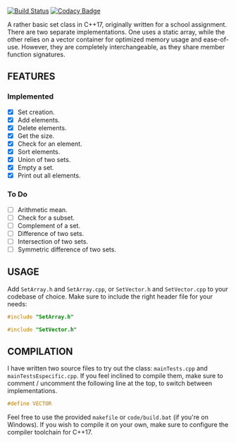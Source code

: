[![Build Status](https://travis-ci.org/abidanBrito/Set-Class.svg?branch=master)](https://travis-ci.org/abidanBrito/Set-Class)
[![Codacy Badge](https://api.codacy.com/project/badge/Grade/52581286a76540a7b67cf4dcd7476673)](https://www.codacy.com/manual/abidanBrito/Set-Class?utm_source=github.com&amp;utm_medium=referral&amp;utm_content=abidanBrito/Set-Class&amp;utm_campaign=Badge_Grade)

A rather basic set class in C++17, originally written for a school assignment.
There are two separate implementations. One uses a static array, while the 
other relies on a vector container for optimized memory usage and ease-of-use. 
However, they are completely interchangeable, as they share member function 
signatures.  

## FEATURES
### Implemented
*   [x] Set creation.
*   [x] Add elements.
*   [x] Delete elements.
*   [x] Get the size.
*   [x] Check for an element.
*   [x] Sort elements.
*   [x] Union of two sets.
*   [x] Empty a set.
*   [x] Print out all elements.

### To Do
*   [ ] Arithmetic mean.
*   [ ] Check for a subset.
*   [ ] Complement of a set.
*   [ ] Difference of two sets.
*   [ ] Intersection of two sets.
*   [ ] Symmetric difference of two sets.

## USAGE
Add `SetArray.h` and `SetArray.cpp`, or `SetVector.h` and `SetVector.cpp` 
to your codebase of choice. Make sure to include the right header file for your needs: 

```cpp
#include "SetArray.h"
``` 
```cpp
#include "SetVector.h"
``` 

## COMPILATION
I have written two source files to try out the class: `mainTests.cpp` and 
`mainTestsEspecific.cpp`. If you feel inclined to compile them, make sure to 
comment / uncomment the following line at the top, to switch between implementations.

``` cpp
#define VECTOR
```
Feel free to use the provided `makefile` or `code/build.bat` (if you're on Windows). If you wish to compile it on your own, make sure to configure the compiler toolchain for C++17.
